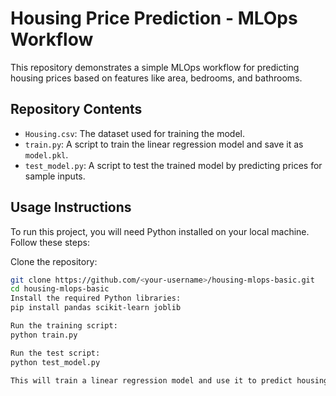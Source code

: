 # Housing Price Prediction - MLOps Workflow
This repository demonstrates a simple MLOps workflow for predicting housing prices based on features like area, bedrooms, and bathrooms.

## Repository Contents
- `Housing.csv`: The dataset used for training the model.
- `train.py`: A script to train the linear regression model and save it as `model.pkl`.
- `test_model.py`: A script to test the trained model by predicting prices for sample inputs.

## Usage Instructions
To run this project, you will need Python installed on your local machine. Follow these steps:

Clone the repository:
   ```bash
   git clone https://github.com/<your-username>/housing-mlops-basic.git
   cd housing-mlops-basic
Install the required Python libraries:
pip install pandas scikit-learn joblib

Run the training script:
python train.py

Run the test script:
python test_model.py

This will train a linear regression model and use it to predict housing prices.
